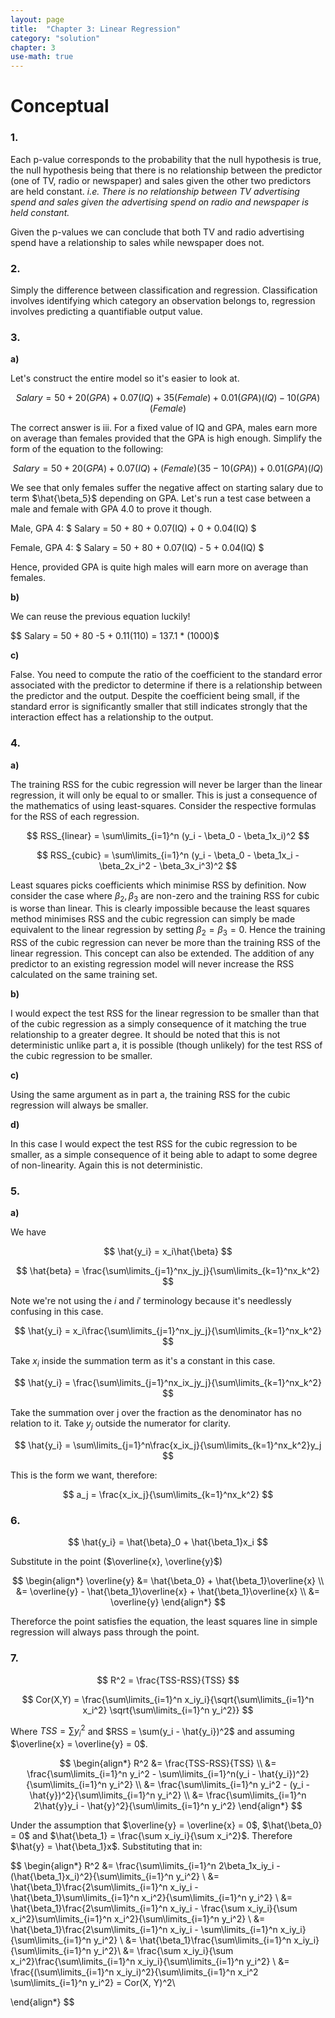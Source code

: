 ```yaml
---
layout: page
title:  "Chapter 3: Linear Regression"
category: "solution"
chapter: 3
use-math: true
---
```


<h1 class="post-subtitle">Conceptual</h1>

### 1.
Each p-value corresponds to the probability that the null hypothesis is true, the null hypothesis being that there is no relationship between the predictor (one of TV, radio or newspaper) and sales given the other two predictors are held constant. *i.e. There is no relationship between TV advertising spend and sales given the advertising spend on radio and newspaper is held constant.*

Given the p-values we can conclude that both TV and radio advertising spend have a relationship to sales while newspaper does not.

### 2.
Simply the difference between classification and regression. Classification involves identifying which category an observation belongs to, regression involves predicting a quantifiable output value.

### 3.
**a)**

Let's construct the entire model so it's easier to look at.

$$ Salary = 50 + 20(GPA) + 0.07(IQ) + 35(Female) + 0.01(GPA)(IQ) - 10(GPA)(Female) $$

The correct answer is  iii. For a fixed value of IQ and GPA, males earn more on average than females provided that the GPA is high enough. Simplify the form of the equation to the following:

$$ Salary = 50 + 20(GPA) + 0.07(IQ) + (Female)(35 - 10(GPA)) + 0.01(GPA)(IQ) $$

We see that only females suffer the negative affect on starting salary due to term $\hat{\beta_5}$ depending on GPA. Let's run a test case between a male and female with GPA 4.0 to prove it though.

Male, GPA 4: $ Salary = 50 + 80 + 0.07(IQ) + 0 + 0.04(IQ) $

Female, GPA 4: $ Salary = 50 + 80 + 0.07(IQ) - 5  + 0.04(IQ) $

Hence, provided GPA is quite high males will earn more on average than females.

**b)**

We can reuse the previous equation luckily!

$$ Salary = 50 + 80 -5 + 0.11(110) = 137.1 * ($1000)$$

**c)**

False. You need to compute the ratio of the coefficient to the standard error associated with the predictor to determine if there is a relationship between the predictor and the output. Despite the coefficient being small, if the standard error is significantly smaller that still indicates strongly that the interaction effect has a relationship to the output.

### 4.

**a)**

The training RSS for the cubic regression will never be larger than the linear regression, it will only be equal to or smaller. This is just a consequence of the mathematics of using least-squares. Consider the respective formulas for the RSS of each regression.

$$ RSS_{linear} = \sum\limits_{i=1}^n (y_i - \beta_0 - \beta_1x_i)^2 $$

$$ RSS_{cubic} = \sum\limits_{i=1}^n (y_i - \beta_0 - \beta_1x_i - \beta_2x_i^2 - \beta_3x_i^3)^2 $$

Least squares picks coefficients which minimise RSS by definition. Now consider the case where $\beta_2, \beta_3$ are non-zero and the training RSS for cubic is worse than linear. This is clearly impossible because the least squares method minimises RSS and the cubic regression can simply be made equivalent to the linear regression by setting $\beta_2 = \beta_3 = 0$. Hence the training RSS of the cubic regression can never be more than the training RSS of the linear regression. This concept can also be extended. The addition of any predictor to an existing regression model will never increase the RSS calculated on the same training set.

**b)**

I would expect the test RSS for the linear regression to be smaller than that of the cubic regression as a simply consequence of it matching the true relationship to a greater degree. It should be noted that this is not deterministic unlike part a, it is possible (though unlikely) for the test RSS of the cubic regression to be smaller.

**c)**

Using the same argument as in part a, the training RSS for the cubic regression will always be smaller.

**d)**

In this case I would expect the test RSS for the cubic regression to be smaller, as a simple consequence of it being able to adapt to some degree of non-linearity. Again this is not deterministic.

### 5.

**a)**

We have

$$ \hat{y_i} = x_i\hat{\beta} $$

$$ \hat{beta} = \frac{\sum\limits_{j=1}^nx_jy_j}{\sum\limits_{k=1}^nx_k^2} $$

Note we're not using the $i$ and $i'$ terminology because it's needlessly confusing in this case.

$$ \hat{y_i} = x_i\frac{\sum\limits_{j=1}^nx_jy_j}{\sum\limits_{k=1}^nx_k^2} $$

Take $x_i$ inside the summation term as it's a constant in this case.

$$ \hat{y_i} = \frac{\sum\limits_{j=1}^nx_ix_jy_j}{\sum\limits_{k=1}^nx_k^2} $$

Take the summation over j over the fraction as the denominator has no relation to it. Take $y_j$ outside the numerator for clarity.

$$ \hat{y_i} = \sum\limits_{j=1}^n\frac{x_ix_j}{\sum\limits_{k=1}^nx_k^2}y_j $$

This is the form we want, therefore:

$$ a_j = \frac{x_ix_j}{\sum\limits_{k=1}^nx_k^2} $$

### 6.

$$ \hat{y_i} = \hat{\beta}_0 + \hat{\beta_1}x_i $$

Substitute in the point ($\overline{x}, \overline{y}$)

$$
\begin{align*}
\overline{y} &= \hat{\beta_0} + \hat{\beta_1}\overline{x} \\
 &= \overline{y} - \hat{\beta_1}\overline{x} + \hat{\beta_1}\overline{x} \\
 &= \overline{y}
\end{align*}
$$

Thereforce the point satisfies the equation, the least squares line in simple regression will always pass through the point.

### 7.

$$ R^2 = \frac{TSS-RSS}{TSS} $$

$$ Cor(X,Y) = \frac{\sum\limits_{i=1}^n x_iy_i}{\sqrt{\sum\limits_{i=1}^n x_i^2} \sqrt{\sum\limits_{i=1}^n y_i^2}} $$

Where $TSS = \sum y_i^2$ and $RSS = \sum(y_i - \hat{y_i})^2$ and assuming $\overline{x} = \overline{y} = 0$.

$$
\begin{align*}
R^2 &= \frac{TSS-RSS}{TSS} \\
&= \frac{\sum\limits_{i=1}^n y_i^2 - \sum\limits_{i=1}^n(y_i - \hat{y_i})^2}{\sum\limits_{i=1}^n y_i^2} \\
&= \frac{\sum\limits_{i=1}^n y_i^2 - (y_i - \hat{y})^2}{\sum\limits_{i=1}^n y_i^2} \\
&= \frac{\sum\limits_{i=1}^n 2\hat{y}y_i - \hat{y}^2}{\sum\limits_{i=1}^n y_i^2}
\end{align*}
$$

Under the assumption that $\overline{y} = \overline{x} = 0$, $\hat{\beta_0} = 0$ and $\hat{\beta_1} = \frac{\sum x_iy_i}{\sum x_i^2}$. Therefore $\hat{y} = \hat{\beta_1}x$. Substituting that in:

$$
\begin{align*}
R^2 &= \frac{\sum\limits_{i=1}^n 2\beta_1x_iy_i - (\hat{\beta_1}x_i)^2}{\sum\limits_{i=1}^n y_i^2} \\
&= \hat{\beta_1}\frac{2\sum\limits_{i=1}^n x_iy_i - \hat{\beta_1}\sum\limits_{i=1}^n x_i^2}{\sum\limits_{i=1}^n y_i^2} \\
&= \hat{\beta_1}\frac{2\sum\limits_{i=1}^n x_iy_i - \frac{\sum x_iy_i}{\sum x_i^2}\sum\limits_{i=1}^n x_i^2}{\sum\limits_{i=1}^n y_i^2} \\
&= \hat{\beta_1}\frac{2\sum\limits_{i=1}^n x_iy_i - \sum\limits_{i=1}^n x_iy_i}{\sum\limits_{i=1}^n y_i^2} \\
&= \hat{\beta_1}\frac{\sum\limits_{i=1}^n x_iy_i}{\sum\limits_{i=1}^n y_i^2}\\
&= \frac{\sum x_iy_i}{\sum x_i^2}\frac{\sum\limits_{i=1}^n x_iy_i}{\sum\limits_{i=1}^n y_i^2} \\
&= \frac{(\sum\limits_{i=1}^n x_iy_i)^2}{\sum\limits_{i=1}^n x_i^2 \sum\limits_{i=1}^n y_i^2} = Cor(X, Y)^2\\

\end{align*} 
$$




